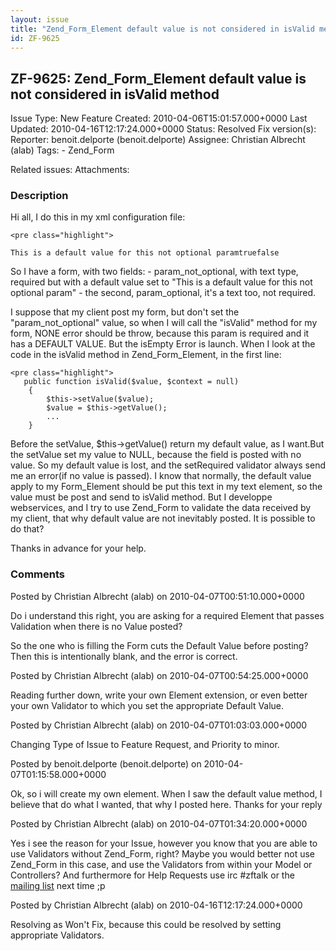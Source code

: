```yaml
---
layout: issue
title: "Zend_Form_Element default value is not considered in isValid method"
id: ZF-9625
---
```


ZF-9625: Zend\_Form\_Element default value is not considered in isValid method
------------------------------------------------------------------------------

 Issue Type: New Feature Created: 2010-04-06T15:01:57.000+0000 Last Updated: 2010-04-16T12:17:24.000+0000 Status: Resolved Fix version(s): 
 Reporter:  benoit.delporte (benoit.delporte)  Assignee:  Christian Albrecht (alab)  Tags: - Zend\_Form
 
 Related issues: 
 Attachments: 
### Description

Hi all, I do this in my xml configuration file:

 
    <pre class="highlight">
    
    This is a default value for this not optional paramtruefalse


So I have a form, with two fields: - param\_not\_optional, with text type, required but with a default value set to "This is a default value for this not optional param" - the second, param\_optional, it's a text too, not required.

I suppose that my client post my form, but don't set the "param\_not\_optional" value, so when I will call the "isValid" method for my form, NONE error should be throw, because this param is required and it has a DEFAULT VALUE. But the isEmpty Error is launch. When I look at the code in the isValid method in Zend\_Form\_Element, in the first line:

 
    <pre class="highlight">
       public function isValid($value, $context = null)
        {
            $this->setValue($value);
            $value = $this->getValue();
            ...
        }


Before the setValue, $this->getValue() return my default value, as I want.But the setValue set my value to NULL, because the field is posted with no value. So my default value is lost, and the setRequired validator always send me an error(if no value is passed). I know that normally, the default value apply to my Form\_Element should be put this text in my text element, so the value must be post and send to isValid method. But I developpe webservices, and I try to use Zend\_Form to validate the data received by my client, that why default value are not inevitably posted. It is possible to do that?

Thanks in advance for your help.

 

 

### Comments

Posted by Christian Albrecht (alab) on 2010-04-07T00:51:10.000+0000

Do i understand this right, you are asking for a required Element that passes Validation when there is no Value posted?

So the one who is filling the Form cuts the Default Value before posting? Then this is intentionally blank, and the error is correct.

 

 

Posted by Christian Albrecht (alab) on 2010-04-07T00:54:25.000+0000

Reading further down, write your own Element extension, or even better your own Validator to which you set the appropriate Default Value.

 

 

Posted by Christian Albrecht (alab) on 2010-04-07T01:03:03.000+0000

Changing Type of Issue to Feature Request, and Priority to minor.

 

 

Posted by benoit.delporte (benoit.delporte) on 2010-04-07T01:15:58.000+0000

Ok, so i will create my own element. When I saw the default value method, I believe that do what I wanted, that why I posted here. Thanks for your reply

 

 

Posted by Christian Albrecht (alab) on 2010-04-07T01:34:20.000+0000

Yes i see the reason for your Issue, however you know that you are able to use Validators without Zend\_Form, right? Maybe you would better not use Zend\_Form in this case, and use the Validators from within your Model or Controllers? And furthermore for Help Requests use irc #zftalk or the [mailing list](http://n4.nabble.com/Zend-Framework-f634138.html) next time ;p

 

 

Posted by Christian Albrecht (alab) on 2010-04-16T12:17:24.000+0000

Resolving as Won't Fix, because this could be resolved by setting appropriate Validators.

 

 